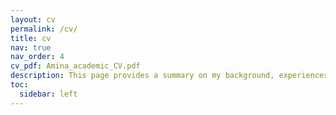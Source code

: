 ```yaml
---
layout: cv
permalink: /cv/
title: cv
nav: true
nav_order: 4
cv_pdf: Amina_academic_CV.pdf
description: This page provides a summary on my background, experiences. You can download my cv, with details by clicking on the <strong> pdf icon</strong>.
toc:
  sidebar: left
---
```

